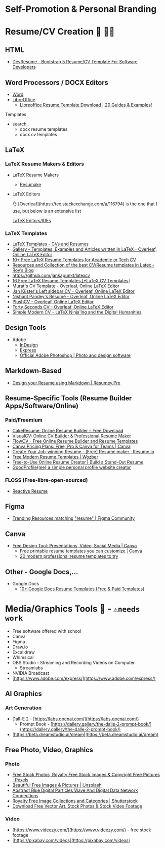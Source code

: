 # Self-Promotion & Personal Branding

# Resume/CV Creation 📄 😶‍🌫️

## HTML

- [DevResume - Bootstrap 5 Resume/CV Template For Software Developers](https://themes.3rdwavemedia.com/bootstrap-templates/resume/devresume-free-bootstrap-5-resume-cv-template-for-developers/)

## Word Processors / DOCX Editors

- [Word](https://www.microsoft.com/en-us/microsoft-365/word)
- [LibreOffice](https://www.libreoffice.org/download/download-libreoffice/)
    - [Libreoffice Resume Template Download | 20 Guides & Examples!](https://sumry.me/list/search/libreoffice%20resume%20template%20download)

Templates

- search
    - docx resume templates
    - docx cv templates

## LaTeX

### LaTeX Resume Makers & Editors

- LaTeX Resume Makers
    - [Resumake](https://latexresu.me/generator/templates)
- LaTeX Editors
    
    <aside>
    👌 [Overleaf](https://tex.stackexchange.com/a/116794) is the one that I use, but below is an extensive list
    
    </aside>
    
    [LaTeX Editors/IDEs](https://tex.stackexchange.com/questions/339/latex-editors-ides/)
    

### LaTeX Templates

- [LaTeX Templates - CVs and Resumes](https://www.latextemplates.com/cat/curricula-vitae)
- [Gallery - Templates, Examples and Articles written in LaTeX - Overleaf, Online LaTeX Editor](https://www.overleaf.com/gallery/tagged/cv)
- [10+ Free LaTeX Resume Templates for Academic or Tech CV](https://zety.com/blog/latex-resume-template)
- [Resources and Collection of the best CV/Resume templates in Latex - Roy’s Blog](https://shantoroy.com/latex/best-cv-templates-in-latex/)
- https://github.com/jankapunkt/latexcv
- [16 Free LaTeX Resume Templates [+LaTeX CV Templates]](https://resumegenius.com/blog/resume-help/latex-resume-template)
- [Murat's CV Template - Overleaf, Online LaTeX Editor](https://www.overleaf.com/latex/templates/murats-cv-template/gfwjwshrzqgd)
- [Jan Küster's Left sidebar CV - Overleaf, Online LaTeX Editor](https://www.overleaf.com/latex/templates/jan-kusters-left-sidebar-cv/tmmnhrkcmpgv)
- [Nishant Pandey's Résumé - Overleaf, Online LaTeX Editor](https://www.overleaf.com/articles/nishant-pandeys-resume/vqvgfpsqjddt)
- [PlushCV - Overleaf, Online LaTeX Editor](https://www.overleaf.com/latex/templates/plushcv/jybpnsftmdkf)
- [Forty Seconds CV - Overleaf, Online LaTeX Editor](https://www.overleaf.com/latex/templates/forty-seconds-cv/pztcktmyngsk)
- [Simple Modern CV – LaTeX Ninja'ing and the Digital Humanities](https://latex-ninja.com/2019/08/18/simple-modern-cv/)

## Design Tools

- Adobe
    - [InDesign](https://www.adobe.com/products/indesign/resume-design-software.html)
    - [Express](https://www.adobe.com/express/)
    - [Official Adobe Photoshop | Photo and design software](https://www.adobe.com/products/photoshop.html)

## Markdown-Based

- [Design your Resume using Markdown | Resumey.Pro](https://resumey.pro/)

## Resume-Specific Tools (Resume Builder Apps/Software/Online)

### Paid/Freemium

- [CakeResume: Online Resume Builder – Free Download](https://www.cakeresume.com/en)
- [VisualCV: Online CV Builder & Professional Resume Maker](https://www.visualcv.com/)
- [FlowCV - Free Online Resume Builder and Resume Templates](https://flowcv.com/)
- [Canva Pricing Plans: Free, Pro & Canva for Teams | Canva](https://www.canva.com/pricing/)
- [Create Your Job-winning Resume - (Free) Resume maker · Resume.io](https://resume.io/)
- [Free Modern Resume Templates | Wozber](https://www.wozber.com/en-us/resume-templates/modern)
- [Free-to-Use Online Resume Creator | Build a Stand-Out Resume](https://enhancv.com/)
- [GoodProfile{me} a simple personal profile website creator](https://goodprofile.me/)

### FLOSS (Free-libre-open-sourced)

- [Reactive Resume](https://rxresu.me/)

## Figma

- [Trending Resources matching "resume" | Figma Community](https://www.figma.com/community/search?resource_type=mixed&sort_by=popular&query=resume&editor_type=all)

## Canva

- [Free Design Tool: Presentations, Video, Social Media | Canva](https://www.canva.com/)
    - [Free printable resume templates you can customize | Canva](https://www.canva.com/resumes/templates/)
    - [20 modern professional resume templates to try](https://www.canva.com/learn/professional-resume-template/)

## Other - Google Docs,…

- Google Docs
    - [10+ Google Docs Resume Templates (Free & Paid Templates)](https://zety.com/blog/google-docs-resume-templates)

# Media/Graphics Tools 🎨 - `⚠️needs work`

- Free software offered with school
- Canva
- Figma
- Draw.io
- Excalidraw
- Whimsical
- OBS Studio - Streaming and Recording Videos on Computer
    - Streamlabs
- NVIDIA Broadcast
- [https://www.adobe.com/express/](https://www.adobe.com/express/)

## AI Graphics

### Art Generation

- Dall-E 2 - [https://labs.openai.com/](https://labs.openai.com/)
    - Prompt Book - [https://dallery.gallery/the-dalle-2-prompt-book/](https://dallery.gallery/the-dalle-2-prompt-book/)
- [https://beta.dreamstudio.ai/dream](https://beta.dreamstudio.ai/dream)

## Free Photo, Video, Graphics

### Photo

- [Free Stock Photos, Royalty Free Stock Images & Copyright Free Pictures · Pexels](https://www.pexels.com/)
- [Beautiful Free Images & Pictures | Unsplash](https://unsplash.com/)
- [Abstract Blue Digital Particles Wave And Digital Data Network Connections](https://www.istockphoto.com/photo/abstract-blue-digital-particles-wave-and-digital-data-network-connections-for-gm1220733324-357561745?utm_campaign=srp_photos_noresults&utm_content=https%3A%2F%2Fwww.pexels.com%2Fsearch%2Fplexus%2F&utm_medium=affiliate&utm_source=pexels&utm_term=plexus)
- [Royalty Free Image Collections and Categories | Shutterstock](https://www.shutterstock.com/explore/royalty-free-images)
- [Download Free Vector Art, Stock Photos & Stock Video Footage](https://www.vecteezy.com/)

### Video

- [https://www.videezy.com/](https://www.videezy.com/) - free stock footage
- [https://pixabay.com/videos](https://pixabay.com/videos)